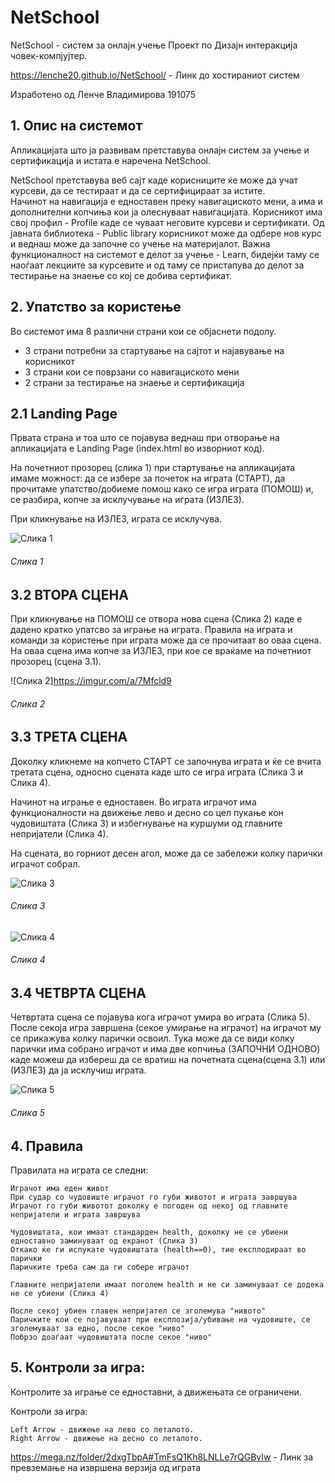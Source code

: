# NetSchool

NetSchool - систем за онлајн учење
Проект по Дизајн интеракција човек-компјујтер.

https://lenche20.github.io/NetSchool/ - Линк до хостираниот систем

Изработено од Ленче Владимирова 191075




## 1.	Опис на системот 

Апликацијата што ја развивам претставува онлајн систем за учење и сертификација и истата е наречена NetSchool. 

NetSchool претставува веб сајт каде корисниците ќе може да учат курсеви, да се тестираат и да се сертифицираат за истите.  
Начинот на навигација е едноставен преку навигациското мени, а има и дополнителни копчиња кои ја олеснуваат навигацијата. 
Корисникот има свој профил - Profile каде се чуваат неговите курсеви и сертификати. 
Од јавната библиотека - Public library корисникот може да одбере нов курс и веднаш може да започне со учење на материјалот. 
Важна функционалност на системот е делот за учење - Learn, бидејќи таму се наоѓаат лекциите за курсевите и од таму се пристапува до делот за тестирање на знаење со кој се добива сертификат. 




## 2. Упатство за користењe

Во системот има 8 различни страни кои се објаснети подолу. 
- 3 страни потребни за стартување на сајтот и најавување на корисникот
- 3 страни кои се поврзани со навигациското мени
- 2 страни за тестирање на знаење и сертификација 


## 2.1 Landing Page

Првата страна и тоа што се појавува веднаш при отворање на апликацијата е Landing Page (index.html во изворниот код). 

На почетниот прозорец (слика 1) при стартување на апликацијата имаме можност: 
да се избере за почеток на играта (СТАРТ), 
да прочитаме упатство/добиеме помош како се игра играта (ПОМОШ) и, се разбира, 
копче за исклучување на играта (ИЗЛЕЗ). 

При кликнување на ИЗЛЕЗ, играта се исклучува.

![Слика 1](https://i.ibb.co/vPSvkg8/Screenshot-2.png)

###### Слика 1


## 3.2 ВТОРА СЦЕНА
При кликнување на ПОМОШ се отвора нова сцена (Слика 2) каде е дадено кратко упатсво за играње на играта. Правила на играта и команди за користење при играта може да се прочитаат во оваа сцена. На оваа сцена има копче за ИЗЛЕЗ, при кое се враќаме на почетниот прозорец (сцена 3.1). 

![Слика 2]https://imgur.com/a/7Mfcld9

###### Слика 2

## 3.3 ТРЕТА СЦЕНА
Доколку кликнеме на копчето СТАРТ се започнува играта и ќе се вчита третата сцена, односно сцената каде што се игра играта (Слика 3 и Слика 4). 

Начинот на играње е едноставен. Во играта играчот има функционалности на движење лево и десно со цел пукање кон чудовиштата (Слика 3) и избегнување на куршуми од главните непријатели (Слика 4). 

На сцената, во горниот десен агол, може да се забележи колку парички играчот собрал. 

![Слика 3](https://i.ibb.co/3f0B76m/Screenshot-4.png) 

###### Слика 3

![Слика 4](https://i.ibb.co/jhqMQDf/Screenshot-6.png) 

###### Слика 4

## 3.4 ЧЕТВРТА СЦЕНА
Четвртата сцена се појавува кога играчот умира во играта (Слика 5). 
После секоја игра завршена (секое умирање на играчот) на играчот му се прикажува колку парички освоил. 
Тука може да се види колку парички има собрано играчот и има две копчиња (ЗАПОЧНИ ОДНОВО) каде можеш да избереш да се вратиш на почетната сцена(сцена 3.1) или (ИЗЛЕЗ) да ја исклучиш играта. 

![Слика 5](https://i.ibb.co/100D6fr/Screenshot-5.png)

###### Слика 5


## 4. Правила 

Правилата на играта се следни:

	Играчот има еден живот
	При судар со чудовиште играчот го губи животот и играта завршува
	Играчот го губи животот доколку е погоден од некој од главните непријатели и играта завршува

	Чудовиштата, кои имаат стандарден health, доколку не се убиени едноставно заминуваат од екранот (Слика 3)
	Откако ќе ги испукате чудовиштата (health==0), тие експлодираат во парички
	Паричките треба сам да ги собере играчот  

	Главните непријатели имаат поголем health и не си заминуваат се додека не се убиени (Слика 4)

	После секој убиен главен непријател се зголемува "нивото"
	Паричките кои се појавуваат при експлозија/убивање на чудовиште, се зголемуваат за едно, после секое "ниво"
	Побрзо доаѓаат чудовиштата после секое "ниво"




## 5.	Контроли за игра:
Контролите за играње се едноставни, а движењата се ограничени.

Контроли за игра:
	
	Left Arrow - движење на лево со леталото.
	Right Arrow - движење на десно со леталото.



https://mega.nz/folder/2dxgTbpA#TmFsQ1Kh8LNLLe7rQGBvIw - Линк за превземање на извршена верзија од играта

